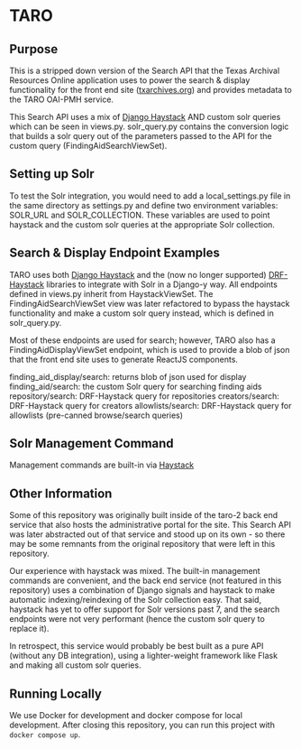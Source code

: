 # TARO

## Purpose
This is a stripped down version of the Search API that the Texas Archival Resources Online application uses to power the search & display functionality for the front end site ([txarchives.org](txarchives.org)) and provides metadata to the TARO OAI-PMH service.

This Search API uses a mix of [Django Haystack](https://django-haystack.readthedocs.io/en/master/) AND custom solr queries which can be seen in views.py. solr_query.py contains the conversion logic that builds a solr query out of the parameters passed to the API for the custom query (FindingAidSearchViewSet). 

## Setting up Solr
To test the Solr integration, you would need to add a local_settings.py file in the same directory as settings.py and define two environment variables: SOLR_URL and SOLR_COLLECTION. These variables are used to point haystack and the custom solr queries at the appropriate Solr collection.

## Search & Display Endpoint Examples
TARO uses both [Django Haystack](https://django-haystack.readthedocs.io/en/master/) and the (now no longer supported) [DRF-Haystack](https://drf-haystack.readthedocs.io/en/latest/) libraries to integrate with Solr in a Django-y way. All endpoints defined in views.py inherit from HaystackViewSet. The FindingAidSearchViewSet view was later refactored to bypass the haystack functionality and make a custom solr query instead, which is defined in solr_query.py.

Most of these endpoints are used for search; however, TARO also has a FindingAidDisplayViewSet endpoint, which is used to provide a blob of json that the front end site uses to generate ReactJS components. 

finding_aid_display/search: returns blob of json used for display
finding_aid/search: the custom Solr query for searching finding aids
repository/search: DRF-Haystack query for repositories
creators/search: DRF-Haystack query for creators
allowlists/search: DRF-Haystack query for allowlists (pre-canned browse/search queries)

## Solr Management Command
Management commands are built-in via [Haystack](https://django-haystack.readthedocs.io/en/latest/management_commands.html)

## Other Information
Some of this repository was originally built inside of the taro-2 back end service that also hosts the administrative portal for the site. This Search API was later abstracted out of that service and stood up on its own - so there may be some remnants from the original repository that were left in this repository.

Our experience with haystack was mixed. The built-in management commands are convenient, and the back end service (not featured in this repository) uses a combination of Django signals and haystack to make automatic indexing/reindexing of the Solr collection easy. That said, haystack has yet to offer support for Solr versions past 7, and the search endpoints were not very performant (hence the custom solr query to replace it).

In retrospect, this service would probably be best built as a pure API (without any DB integration), using a lighter-weight framework like Flask and making all custom solr queries.

## Running Locally
We use Docker for development and docker compose for local development. After closing this repository, you can run this project with ``docker compose up``. 